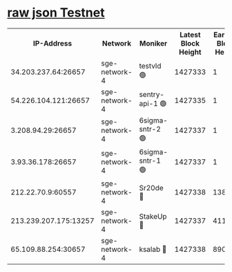 
[raw json Testnet](https://rpc-check.sget.stavr.tech/sget/rpc-sget-result.json)
=


<table><tr><th>IP-Address</th><th>Network</th><th>Moniker</th><th>Latest Block Height</th><th>Earliest Block Height</th><th>Catching Up</th><th>Tx Index</th><th>Voting Power</th><th>Scan Time</th></tr><tr><td>34.203.237.64:26657</td><td>sge-network-4</td><td>testvld 🟢</td><td>1427333</td><td>1</td><td>False</td><td>on</td><td>0</td><td>2024-02-05T09:18:54.681355124UTC</td></tr><tr><td>54.226.104.121:26657</td><td>sge-network-4</td><td>sentry-api-1 🟢</td><td>1427335</td><td>1</td><td>False</td><td>on</td><td>0</td><td>2024-02-05T09:19:09.600545377UTC</td></tr><tr><td>3.208.94.29:26657</td><td>sge-network-4</td><td>6sigma-sntr-2 🟢</td><td>1427337</td><td>1</td><td>False</td><td>on</td><td>0</td><td>2024-02-05T09:19:19.632135554UTC</td></tr><tr><td>3.93.36.178:26657</td><td>sge-network-4</td><td>6sigma-sntr-1 🟢</td><td>1427337</td><td>1</td><td>False</td><td>on</td><td>0</td><td>2024-02-05T09:19:22.310926814UTC</td></tr><tr><td>212.22.70.9:60557</td><td>sge-network-4</td><td>Sr20de 🔴</td><td>1427338</td><td>138001</td><td>False</td><td>on</td><td>104</td><td>2024-02-05T09:19:27.338754324UTC</td></tr><tr><td>213.239.207.175:13257</td><td>sge-network-4</td><td>StakeUp 🔴</td><td>1427337</td><td>411001</td><td>False</td><td>off</td><td>100</td><td>2024-02-05T09:19:18.664690068UTC</td></tr><tr><td>65.109.88.254:30657</td><td>sge-network-4</td><td>ksalab 🔴</td><td>1427338</td><td>890001</td><td>False</td><td>off</td><td>1722</td><td>2024-02-05T09:19:24.768053795UTC</td></tr></table>
